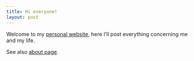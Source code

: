 ```yaml
---
title: Hi everyone!
layout: post
---
```


[focustheweb]: http://www.focustheweb.com "Giovanni Cappellotto's Focus the Web"
[about]: http://www.focustheweb.com/about.html "Giovanni Cappellotto's About"

Welcome to my [personal website][focustheweb], here I’ll post everything concerning me and my life.

See also [about page][about].
